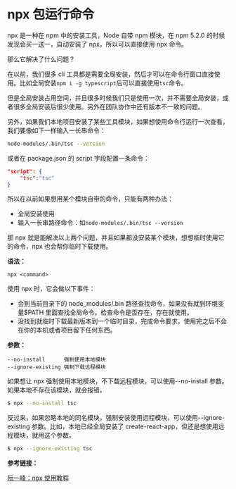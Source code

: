# npx 包运行命令

npx 是一种在 npm 中的安装工具，Node 自带 npm 模块，在 npm 5.2.0 的时候发现会买一送一，自动安装了 npx，所以可以直接使用 npx 命令。

那么它解决了什么问题？

在以前，我们很多 cli 工具都是需要全局安装，然后才可以在命令行窗口直接使用。比如全局安装`npm i -g typescript`后可以直接使用`tsc`命令。

但是全局安装占用空间，并且很多时候我们只是使用一次，并不需要全局安装，或者很多全局安装后很少使用。另外在团队协作中还有版本不一致的问题。

另外，如果我们本地项目安装了某些工具模块，如果想使用命令行运行一次查看，我们要像如下一样输入一长串命令：

```bash
node-modules/.bin/tsc --version
```

或者在 package.json 的 script 字段配置一条命令：

```json
"script": {
    "tsc":"tsc"
}
```

所以在以前如果想用某个模块自带的命令，只能有两种办法：

-   全局安装使用
-   输入一长串路径命令：如`node-modules/.bin/tsc --version`

那 npx 就是能解决以上两个问题，并且如果都没安装某个模块，想想临时使用它的命令，npx 也会帮你临时下载使用。

**语法：**

```
npx <command>
```

使用 npx 时，它会做以下事件：

-   会到当前目录下的 node_modules/.bin 路径查找命令，如果没有就到环境变量\$PATH 里面查找全局命令，检查命令是否存在，存在就使用。
-   没找到就临时下载最新版本到一个临时目录，完成命令要求，使用完之后不会在你的本机或者项目留下任何东西。

**参数：**

```
--no-install      强制使用本地模块
--ignore-existing 强制下载远程模块
```

如果想让 npx 强制使用本地模块，不下载远程模块，可以使用--no-install 参数。如果本地不存在该模块，就会报错。

```bash
$ npx --no-install tsc
```

反过来，如果忽略本地的同名模块，强制安装使用远程模块，可以使用--ignore-existing 参数。比如，本地已经全局安装了 create-react-app，但还是想使用远程模块，就用这个参数。

```bash
$ npx --ignore-existing tsc
```

**参考链接：**

[阮一峰：npx 使用教程](http://www.ruanyifeng.com/blog/2019/02/npx.html)
